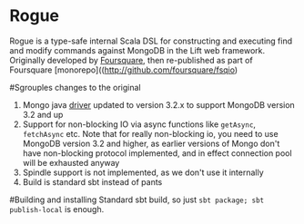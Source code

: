 # Rogue

Rogue is a type-safe internal Scala DSL for constructing and executing find and modify commands against
MongoDB in the Lift web framework. Originally developed by [Foursquare](http://github.com/foursquare/rogue), then re-published 
as part of Foursquare [monorepo]((http://github.com/foursquare/fsqio)

#Sgrouples changes to the original

1. Mongo java [driver](http://mongodb.github.io/mongo-java-driver/) updated to version 3.2.x to support MongoDB version 3.2 and up
2. Support for non-blocking IO via async functions like `getAsync`, `fetchAsync` etc.
   Note that for really non-blocking io, you need to use MongoDB version 3.2 and higher, as earlier versions of Mongo don't have non-blocking protocol implemented, and in effect connection pool will be exhausted anyway
3. Spindle support is not implemented, as we don't use it internally
4. Build is standard sbt instead of pants

#Building and installing
Standard sbt build, so just `sbt package; sbt publish-local` is enough. 


